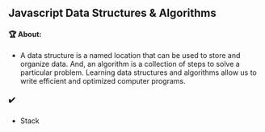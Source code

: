 ## Javascript Data Structures & Algorithms

#### :trophy: About:
  - A data structure is a named location that can be used to store and organize data. And, an algorithm is a collection of steps to solve a particular problem. Learning data structures and algorithms allow us to write efficient and optimized computer programs.

#### :heavy_check_mark:
  - Stack